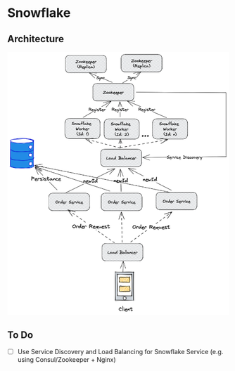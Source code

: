 # Snowflake

## Architecture

![Snowflake Architecture](docs/Snowflake-Architecture.png)

## To Do

- [ ] Use Service Discovery and Load Balancing for Snowflake Service (e.g. using Consul/Zookeeper + Nginx)
